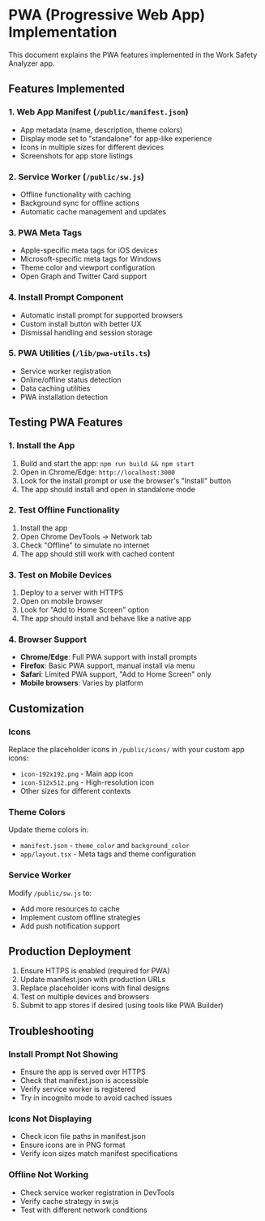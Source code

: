 # PWA (Progressive Web App) Implementation

This document explains the PWA features implemented in the Work Safety Analyzer app.

## Features Implemented

### 1. Web App Manifest (`/public/manifest.json`)

- App metadata (name, description, theme colors)
- Display mode set to "standalone" for app-like experience
- Icons in multiple sizes for different devices
- Screenshots for app store listings

### 2. Service Worker (`/public/sw.js`)

- Offline functionality with caching
- Background sync for offline actions
- Automatic cache management and updates

### 3. PWA Meta Tags

- Apple-specific meta tags for iOS devices
- Microsoft-specific meta tags for Windows
- Theme color and viewport configuration
- Open Graph and Twitter Card support

### 4. Install Prompt Component

- Automatic install prompt for supported browsers
- Custom install button with better UX
- Dismissal handling and session storage

### 5. PWA Utilities (`/lib/pwa-utils.ts`)

- Service worker registration
- Online/offline status detection
- Data caching utilities
- PWA installation detection

## Testing PWA Features

### 1. Install the App

1. Build and start the app: `npm run build && npm start`
2. Open in Chrome/Edge: `http://localhost:3000`
3. Look for the install prompt or use the browser's "Install" button
4. The app should install and open in standalone mode

### 2. Test Offline Functionality

1. Install the app
2. Open Chrome DevTools → Network tab
3. Check "Offline" to simulate no internet
4. The app should still work with cached content

### 3. Test on Mobile Devices

1. Deploy to a server with HTTPS
2. Open on mobile browser
3. Look for "Add to Home Screen" option
4. The app should install and behave like a native app

### 4. Browser Support

- **Chrome/Edge**: Full PWA support with install prompts
- **Firefox**: Basic PWA support, manual install via menu
- **Safari**: Limited PWA support, "Add to Home Screen" only
- **Mobile browsers**: Varies by platform

## Customization

### Icons

Replace the placeholder icons in `/public/icons/` with your custom app icons:

- `icon-192x192.png` - Main app icon
- `icon-512x512.png` - High-resolution icon
- Other sizes for different contexts

### Theme Colors

Update theme colors in:

- `manifest.json` - `theme_color` and `background_color`
- `app/layout.tsx` - Meta tags and theme configuration

### Service Worker

Modify `/public/sw.js` to:

- Add more resources to cache
- Implement custom offline strategies
- Add push notification support

## Production Deployment

1. Ensure HTTPS is enabled (required for PWA)
2. Update manifest.json with production URLs
3. Replace placeholder icons with final designs
4. Test on multiple devices and browsers
5. Submit to app stores if desired (using tools like PWA Builder)

## Troubleshooting

### Install Prompt Not Showing

- Ensure the app is served over HTTPS
- Check that manifest.json is accessible
- Verify service worker is registered
- Try in incognito mode to avoid cached issues

### Icons Not Displaying

- Check icon file paths in manifest.json
- Ensure icons are in PNG format
- Verify icon sizes match manifest specifications

### Offline Not Working

- Check service worker registration in DevTools
- Verify cache strategy in sw.js
- Test with different network conditions
